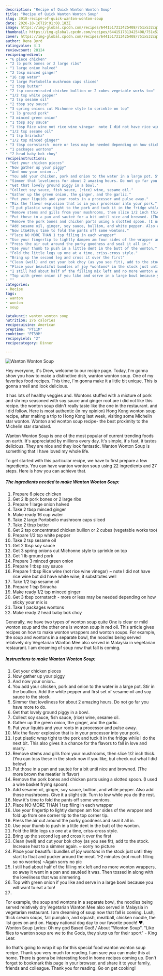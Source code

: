 ```yaml
---
description: "Recipe of Quick Wanton Wonton Soup"
title: "Recipe of Quick Wanton Wonton Soup"
slug: 3918-recipe-of-quick-wanton-wonton-soup
date: 2020-10-16T19:01:08.183Z
image: https://img-global.cpcdn.com/recipes/6441517313425408/751x532cq70/wanton-wonton-soup-recipe-main-photo.jpg
thumbnail: https://img-global.cpcdn.com/recipes/6441517313425408/751x532cq70/wanton-wonton-soup-recipe-main-photo.jpg
cover: https://img-global.cpcdn.com/recipes/6441517313425408/751x532cq70/wanton-wonton-soup-recipe-main-photo.jpg
author: Rena Byrd
ratingvalue: 4.1
reviewcount: 28124
recipeingredient:
- "6 piece chicken"
- "2 lb pork bones or 2 large ribs"
- "1 large onion halved"
- "2 tbsp minced ginger"
- "16 cup water"
- "2 large Portobello mushroom caps sliced"
- "2 tbsp butter"
- "2 tsp concentrated chicken bullion or 2 cubes vegetable works too"
- "1/2 tsp white pepper"
- "2 tsp sesame oil"
- "2 tbsp soy sauce"
- "3 spring onions cut Michonne style to sprinkle on top"
- "1 lb ground pork"
- "3 minced green onion"
- "1 tbsp soy sauce"
- "1 tbsp Rice wine not rice wine vinegar  note I did not have rice wine but did have white wine it substitutes well"
- "1/2 tsp sesame oil"
- "1 tsp Sriracha"
- "1/2 tsp minced ginger"
- "3 tbsp cornstarch  more or less may be needed depending on how sticky your mix is"
- "1 packages wontons"
- "2 head baby bok choy"
recipeinstructions:
- "Get your chicken pieces"
- "Now gather up your piggy"
- "And now your onion..."
- "You add your chicken, pork and onion to the water in a large pot. Stir in the boullion. Add the white pepper and first set of sesame oil and soy sauce to the stock."
- "Simmer that loveliness for about 2 amazing hours. Do not go far you have more to do."
- "Get that lovely ground piggy in a bowl."
- "Collect soy sauce, fish sauce, (rice) wine, sesame oil."
- "Gather up the green onion, the ginger, and the garlic."
- "Put your liquids and your roots in a processor and pulse away."
- "Mix the flavor explosion that is in your processor into your pork."
- "I put plastic wrap tight to the pork and tuck it in the fridge while I do the next bit. This also gives it a chance for the flavors to fall in love and marry."
- "Remove stems and gills from your mushrooms, then slice 1/2 inch thick. (You can toss these in the stock now if you like, but check out what I did below)"
- "Put those in a pan and sauteé for a bit until nice and browned. (The more brown the meatier in flavor)"
- "Remove the pork bones and chicken parts using a slotted spoon. (I used a wire basket frying spoon)."
- "Add sesame oil, ginger, soy sauce, bullion, and white pepper. Also add those mushrooms. Give it a slight stir. Turn to low while you do the rest."
- "Now it&#39;s time to fold the pants off some wontons."
- "Place NO MORE THAN 1 tsp filing in each wrapper"
- "Use your fingertip to lightly dampen am four sides of the wrapper and fold up from one corner tip to the top corner tip."
- "Press the air out around the porky goodness and seal it all in."
- "Use your thumb to push in a little dent in the butt of the wonton."
- "Fold the little legs up one at a time, criss-cross style."
- "Bring up the second leg and cross it over the first"
- "Clean (well) and cut your bok choy (as you see fit), add to the stock. Increase heat to a simmer again. ~ sorry no picture"
- "Place your beautiful bundles of joy *wontons* in the stock just until they start to float and pucker around the meat. 1-2 minutes (not much filling so no worries) ~Again sorry no pic"
- "I still had about half of the filling mix left and no more wonton wrappers, so away it went in a pan and sautéed it was. Then tossed in along with the loveliness that was simmering."
- "Top with green onion if you like and serve in a large bowl because you will want to eat a ton!"
- ""
categories:
- Recipe
tags:
- wanton
- wonton
- soup

katakunci: wanton wonton soup 
nutrition: 276 calories
recipecuisine: American
preptime: "PT11M"
cooktime: "PT39M"
recipeyield: "2"
recipecategory: Dinner

---
```



![Wanton Wonton Soup](https://img-global.cpcdn.com/recipes/6441517313425408/751x532cq70/wanton-wonton-soup-recipe-main-photo.jpg)

Hey everyone, it's Drew, welcome to our recipe page. Today, I'm gonna show you how to make a distinctive dish, wanton wonton soup. One of my favorites food recipes. This time, I'm gonna make it a little bit unique. This is gonna smell and look delicious.

It has lots of healthy veggies and. Wontons stuffed with a mixture of pork and shrimp seasoned with soy sauce and ginger root are i did not like this recipe. the wonton soup didn&#39;t really taste like the one in the restaurant. and i did follow. Here is most authentic (in my opinion) Hong Kong wonton soup recipe, after making a trip to Hong Kong last week, visiting some Michelin star wonton. Wonton and wonton soup recipe- the best proximity to the Michelin star standard.

Wanton Wonton Soup is one of the most popular of current trending foods on earth. It's appreciated by millions every day. It's simple, it's fast, it tastes delicious. They are nice and they look fantastic. Wanton Wonton Soup is something that I have loved my whole life.


To get started with this particular recipe, we have to first prepare a few ingredients. You can have wanton wonton soup using 22 ingredients and 27 steps. Here is how you can achieve that.

<!--inarticleads1-->

##### The ingredients needed to make Wanton Wonton Soup:

1. Prepare 6 piece chicken
1. Get 2 lb pork bones or 2 large ribs
1. Prepare 1 large onion halved
1. Take 2 tbsp minced ginger
1. Make ready 16 cup water
1. Take 2 large Portobello mushroom caps sliced
1. Take 2 tbsp butter
1. Get 2 tsp concentrated chicken bullion or 2 cubes (vegetable works too)
1. Prepare 1/2 tsp white pepper
1. Take 2 tsp sesame oil
1. Get 2 tbsp soy sauce
1. Get 3 spring onions cut Michonne style to sprinkle on top
1. Get 1 lb ground pork
1. Prepare 3 minced green onion
1. Prepare 1 tbsp soy sauce
1. Prepare 1 tbsp Rice wine (not rice wine vinegar) ~ note I did not have rice wine but did have white wine, it substitutes well
1. Take 1/2 tsp sesame oil
1. Prepare 1 tsp Sriracha
1. Make ready 1/2 tsp minced ginger
1. Get 3 tbsp cornstarch - more or less may be needed depending on how sticky your mix is
1. Take 1 packages wontons
1. Make ready 2 head baby bok choy


Generally, we have two types of wonton soup quite One is clear or mild wonton soup and the other one is wonton soup in red oil. This article gives recipes on how to make wonton wrappers and wonton soups. For example, the soup and wontons in a separate bowl, the noodles being served relatively dry Vegetarian Wanton Mee also served in Malaysia in vegetarian restaurant. I am dreaming of soup now that fall is coming. 

<!--inarticleads2-->

##### Instructions to make Wanton Wonton Soup:

1. Get your chicken pieces
1. Now gather up your piggy
1. And now your onion...
1. You add your chicken, pork and onion to the water in a large pot. Stir in the boullion. Add the white pepper and first set of sesame oil and soy sauce to the stock.
1. Simmer that loveliness for about 2 amazing hours. Do not go far you have more to do.
1. Get that lovely ground piggy in a bowl.
1. Collect soy sauce, fish sauce, (rice) wine, sesame oil.
1. Gather up the green onion, the ginger, and the garlic.
1. Put your liquids and your roots in a processor and pulse away.
1. Mix the flavor explosion that is in your processor into your pork.
1. I put plastic wrap tight to the pork and tuck it in the fridge while I do the next bit. This also gives it a chance for the flavors to fall in love and marry.
1. Remove stems and gills from your mushrooms, then slice 1/2 inch thick. (You can toss these in the stock now if you like, but check out what I did below)
1. Put those in a pan and sauteé for a bit until nice and browned. (The more brown the meatier in flavor)
1. Remove the pork bones and chicken parts using a slotted spoon. (I used a wire basket frying spoon).
1. Add sesame oil, ginger, soy sauce, bullion, and white pepper. Also add those mushrooms. Give it a slight stir. Turn to low while you do the rest.
1. Now it&#39;s time to fold the pants off some wontons.
1. Place NO MORE THAN 1 tsp filing in each wrapper
1. Use your fingertip to lightly dampen am four sides of the wrapper and fold up from one corner tip to the top corner tip.
1. Press the air out around the porky goodness and seal it all in.
1. Use your thumb to push in a little dent in the butt of the wonton.
1. Fold the little legs up one at a time, criss-cross style.
1. Bring up the second leg and cross it over the first
1. Clean (well) and cut your bok choy (as you see fit), add to the stock. Increase heat to a simmer again. ~ sorry no picture
1. Place your beautiful bundles of joy *wontons* in the stock just until they start to float and pucker around the meat. 1-2 minutes (not much filling so no worries) ~Again sorry no pic
1. I still had about half of the filling mix left and no more wonton wrappers, so away it went in a pan and sautéed it was. Then tossed in along with the loveliness that was simmering.
1. Top with green onion if you like and serve in a large bowl because you will want to eat a ton!
1. 


For example, the soup and wontons in a separate bowl, the noodles being served relatively dry Vegetarian Wanton Mee also served in Malaysia in vegetarian restaurant. I am dreaming of soup now that fall is coming. Lush, thick cream soups, fall pumpkin, and squash, meatball, chicken noodle, the list goes on and on. Happy national dog day to our favorite pooch! ❤️. Wonton Soup Lyrics: Oh my god Based God! / About &#34;Wonton Soup&#34;. &#34;Like flies to wanton soup are we to the Gods, they slurp us for their sport&#34; - King Lear. 

So that's going to wrap it up for this special food wanton wonton soup recipe. Thank you very much for reading. I am sure you can make this at home. There is gonna be interesting food in home recipes coming up. Don't forget to bookmark this page in your browser, and share it to your family, friends and colleague. Thank you for reading. Go on get cooking!
